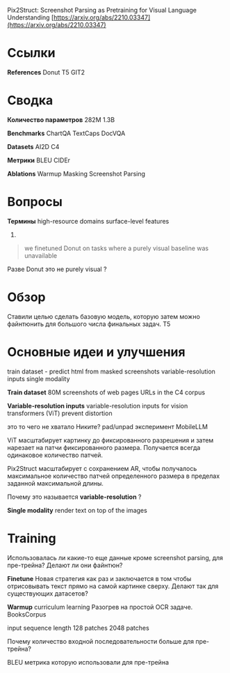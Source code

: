 
Pix2Struct: Screenshot Parsing as Pretraining for Visual Language Understanding
[https://arxiv.org/abs/2210.03347](https://arxiv.org/abs/2210.03347)

# Ссылки
**References**
Donut
T5
GIT2

# Сводка

**Количество параметров**
282M
1.3B

**Benchmarks**
ChartQA
TextCaps
DocVQA

**Datasets**
AI2D
C4

**Метрики**
BLEU
CIDEr

**Ablations**
Warmup
Masking
Screenshot Parsing


# Вопросы

**Термины**
high-resource domains
surface-level features

1.

>we finetuned Donut on tasks where a purely visual baseline was unavailable

Разве Donut это не purely visual ?



# Обзор

Ставили целью сделать базовую модель, которую затем можно файнтюнить для большого числа финальных задач.
T5


# Основные идеи и улучшения

train dataset - predict html from masked screenshots
variable-resolution inputs
single modality

**Train dataset**
80M screenshots of web pages
URLs in the C4 corpus

**Variable-resolution inputs**
variable-resolution inputs for vision transformers (ViT)
prevent distortion

это то чего не хватало Никите?
pad/unpad эксперимент
MobileLLM

ViT масштабирует картинку до фиксированного разрешения и затем нарезает на патчи фиксированного размера. Получается всегда одинаковое количество патчей.

Pix2Struct масштабирует с сохранением AR, чтобы получалось максимальное количество патчей определенного размера в пределах заданной максимальной длины.

Почему это называется **variable-resolution** ?


**Single modality**
render text on top of the images

# Training

Использовалась ли какие-то еще данные кроме screenshot parsing, для пре-трейна?
Делают ли они файнтюн?

**Finetune**
Новая стратегия как раз и заключается в том чтобы отрисовывать текст прямо на самой картинке сверху.
Делают так для существующих датасетов?

**Warmup**
curriculum learning
Разогрев на простой OCR задаче.
BooksCorpus

input sequence length
128 patches
2048 patches

Почему количество входной последовательности больше для пре-трейна?

BLEU
метрика которую использовали для пре-трейна